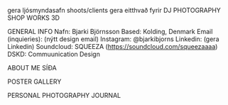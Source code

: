 gera ljósmyndasafn
    shoots/clients
gera eitthvað fyrir DJ
PHOTOGRAPHY
SHOP
WORKS
3D

GENERAL INFO
    Nafn:                    Bjarki Björnsson
    Based:                   Kolding, Denmark
    Email (inquieries):      (nýtt design email)
    Instagram:               @bjarkibjorns
    Linkedin:                (gera Linkedin)
    Soundcloud:              SQUEEZA (https://soundcloud.com/squeezaaaa)
    DSKD:                    Commuunication Design

ABOUT ME SÍÐA
    
POSTER GALLERY

PERSONAL PHOTOGRAPHY JOURNAL

